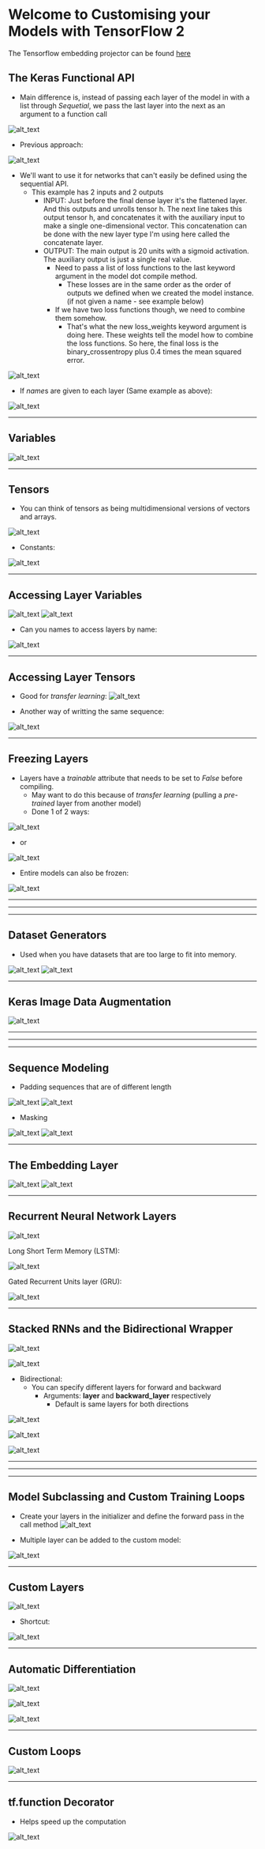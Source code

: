 # **Welcome to Customising your Models with TensorFlow 2**

The Tensorflow embedding projector can be found [here](https://projector.tensorflow.org/)

## **The Keras Functional API**
- Main difference is, instead of passing each layer of the model in with a list through *Sequetial*, we pass the last layer into the next as an argument to a function call

![alt_text](./images/keras_api.JPG 'image')

- Previous approach:

![alt_text](./images/keras_api2.JPG 'image')

- We'll want to use it for networks that can't easily be defined using the sequential API.
    - This example has 2 inputs and 2 outputs
        - INPUT: Just before the final dense layer it's the flattened layer. And this outputs and unrolls tensor h. The next line takes this output tensor h, and concatenates it with the auxiliary input to make a single one-dimensional vector. This concatenation can be done with the new layer type I'm using here called the concatenate layer.
        - OUTPUT: The main output is 20 units with a sigmoid activation. The auxiliary output is just a single real value.
            - Need to pass a list of loss functions to the last keyword argument in the model dot compile method.
                - These losses are in the same order as the order of outputs we defined when we created the model instance. (if not given a name - see example below)
            - If we have two loss functions though, we need to combine them somehow.
                - That's what the new loss_weights keyword argument is doing here. These weights tell the model how to combine the loss functions. So here, the final loss is the binary_crossentropy plus 0.4 times the mean squared error.

![alt_text](./images/keras_api3.JPG 'image')

- If *name*s are given to each layer (Same example as above):

![alt_text](./images/keras_api4.JPG 'image')

<hr>

## **Variables**

![alt_text](./images/variable.JPG 'image')


<hr>

## **Tensors**
- You can think of tensors as being multidimensional versions of vectors and arrays.

![alt_text](./images/tensors.JPG 'image')

- Constants:

![alt_text](./images/variable2.JPG 'image')

<hr>

## **Accessing Layer Variables**
![alt_text](./images/accessing_model.JPG 'image')
![alt_text](./images/accessing_model2.JPG 'image')

- Can you names to access layers by name:

![alt_text](./images/accessing_model3.JPG 'image')

<hr>

## **Accessing Layer Tensors**
- Good for *transfer learning*:
![alt_text](./images/accessing_model5.JPG 'image')

- Another way of writting the same sequence:

![alt_text](./images/accessing_model6.JPG 'image')

<hr>

## **Freezing Layers**
- Layers have a *trainable* attribute that needs to be set to *False* before compiling. 
    - May want to do this because of *transfer learning* (pulling a *pre-trained* layer from another model)
    - Done 1 of 2 ways:


![alt_text](./images/freeze1.JPG 'image')

- or

![alt_text](./images/freeze2.JPG 'image')

- Entire models can also be frozen:

![alt_text](./images/freeze3.JPG 'image')


<hr>
<hr>
<hr>

## **Dataset Generators**
- Used when you have datasets that are too large to fit into memory.

![alt_text](./images/generator1.JPG 'image')
![alt_text](./images/generator2.JPG 'image')

<hr>

## **Keras Image Data Augmentation**
![alt_text](./images/generator3.JPG 'image')

<hr>
<hr>
<hr>

## **Sequence Modeling**
- Padding sequences that are of different length

![alt_text](./images/pad_sequences.JPG 'image')
![alt_text](./images/pad_sequences2.JPG 'image')

- Masking

![alt_text](./images/masking.JPG 'image')
![alt_text](./images/masking2.JPG 'image')

<hr>

## **The Embedding Layer**
![alt_text](./images/embedding.JPG 'image')
![alt_text](./images/embedding2.JPG 'image')

<hr>

## **Recurrent Neural Network Layers**
![alt_text](./images/simple_rnn.JPG 'image')

Long Short Term Memory (LSTM):

![alt_text](./images/lstm.JPG 'image')

Gated Recurrent Units layer (GRU):

![alt_text](./images/gru.JPG 'image')

<hr>

## **Stacked RNNs and the Bidirectional Wrapper**
![alt_text](./images/stack_rnn.JPG 'image')


![alt_text](./images/bidirectional.JPG 'image')

- Bidirectional:
    - You can specify different layers for forward and backward
        - Arguments: **layer** and **backward_layer** respectively
            - Default is same layers for both directions

![alt_text](./images/bidirectional2.JPG 'image')


![alt_text](./images/bidirectional3.JPG 'image')


![alt_text](./images/bidirectional4.JPG 'image')

<hr>
<hr>
<hr>

## **Model Subclassing and Custom Training Loops**
- Create your layers in the initializer and define the forward pass in the call method
![alt_text](./images/custom_model.JPG 'image')

- Multiple layer can be added to the custom model:

![alt_text](./images/custom_model2.JPG 'image')

<hr>

## **Custom Layers**
![alt_text](./images/custom_layer.JPG 'image')

- Shortcut:

![alt_text](./images/custom_layer2.JPG 'image')

<hr>

## **Automatic Differentiation**
![alt_text](./images/auto_diff.JPG 'image')

![alt_text](./images/auto_diff2.JPG 'image')

![alt_text](./images/auto_diff3.JPG 'image')

<hr>

## **Custom Loops**
![alt_text](./images/custom_loops.JPG 'image')

<hr>

## **tf.function Decorator**
- Helps speed up the computation

![alt_text](./images/decorator.JPG 'image')